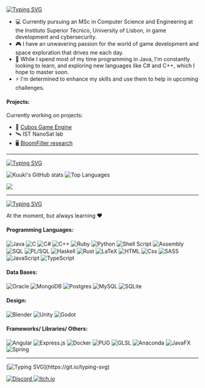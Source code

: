 [![Typing SVG](https://readme-typing-svg.demolab.com?font=Handjet&weight=435&size=35&pause=1000&color=E67493&center=true&vCenter=true&width=435&lines=Hi+and+welcome+to+my+GitHub+page!+%5E%5E)](https://git.io/typing-svg)

- 💻 Currently pursuing an MSc in Computer Science and Engineering at the Instituto Superior Técnico, University of Lisbon, in game development and cybersecurity.
- 🎮 I have an unwavering passion for the world of game development and space exploration that drives me each day. 
- 🌿 While I spend most of my time programming in Java, I'm constantly looking to learn, and exploring new languages ​​like C# and C++, which I hope to master soon.
- ⚡ I'm determined to enhance my skills and use them to help in upcoming challenges.

#### Projects:
Currently working on projects:
- 🧊 [Cubos Game Engine](https://github.com/GameDevTecnico/cubos)
- 🛰️ IST NanoSat lab 
- 🖥️ [BloomFilter research](https://github.com/vvcogo/java-longfastbloomfilter/tree/dev)

<!---------------------------------------------------------------------------------------------------->
---

[![Typing SVG](https://readme-typing-svg.demolab.com?font=Handjet&weight=435&size=30&pause=1000&color=E67493&width=435&lines=Stats)](https://git.io/typing-svg)

<!--<div align="center">-->
   
   ![Kuuki's GitHub stats](https://github-readme-stats.vercel.app/api?username=kuukitenshi&show_icons=true&theme=dracula&card_width=400)  ![Top Languages](https://github-readme-stats.vercel.app/api/top-langs/?username=kuukitenshi&layout=compact&theme=dracula&wheight=center&langs_count=10&card_width=400)
   
   ![](https://komarev.com/ghpvc/?username=kuukitenshi&style=square&color=dd6387)
<!--</div>-->

<!---------------------------------------------------------------------------------------------------->
---

[![Typing SVG](https://readme-typing-svg.demolab.com?font=Handjet&weight=435&size=30&pause=1000&color=E67493&width=435&lines=Technologies)](https://git.io/typing-svg)

At the moment, but always learning ❤️ 

#### Programming Languages:


<div align="">
   <img alt="Java" align= center src="https://img.shields.io/badge/Java-ED8B00?style=for-the-badge&logo=mocha&logoColor=white" />
   <img alt="C" align= center src="https://img.shields.io/badge/C-00599C?style=for-the-badge&logo=c&logoColor=white" />
   <img alt="C#"  align= center src="https://img.shields.io/badge/c%23-%23239120.svg?style=for-the-badge&logo=c-sharp&logoColor=white" />
   <img alt="C++"  align= center src="https://img.shields.io/badge/c++-%2300599C.svg?style=for-the-badge&logo=c%2B%2B&logoColor=white" />
   <img alt="Ruby"  align= center src="https://img.shields.io/badge/Ruby-CC342D?logo=ruby&logoColor=white&style=for-the-badge" />
   <img alt="Python"  align= center src="https://img.shields.io/badge/Python-14354C?style=for-the-badge&logo=python&logoColor=white" />
   <img alt="Shell Script"  align= center src ="https://img.shields.io/badge/shell_script-%23121011.svg?style=for-the-badge&logo=gnu-bash&logoColor=white" />
   <img alt="Assembly"  align= center src="https://img.shields.io/badge/Assembly-3776AB?style=for-the-badge&logo=&logoColor=white" />
   <img alt="SQL"  align= center src="https://img.shields.io/badge/SQL-4EA94B?style=for-the-badge&logo=&logoColor=white" />
   <img alt="PL/SQL"  align= center src="https://img.shields.io/badge/PLSQL-CC342D?style=for-the-badge&logo=oracle&logoColor=black" />
   <img alt="Haskell"  align= center src="https://img.shields.io/badge/Haskell-5e5086?style=for-the-badge&logo=haskell&logoColor=white" />  
   <img alt="Rust"  align= center src="https://img.shields.io/badge/rust-%23000000.svg?style=for-the-badge&logo=rust&logoColor=white" />  

  
   <img alt="LaTeX"  align= center src="https://img.shields.io/badge/latex-%23008080.svg?style=for-the-badge&logo=latex&logoColor=white" /> 
   
   <img alt="HTML"  align= center src="https://img.shields.io/badge/HTML-E34F26?logo=html5&logoColor=white&style=for-the-badge" />
   <img alt="Css"  align= center src="https://img.shields.io/badge/CSS-1E8CBE?logo=css3&logoColor=white&style=for-the-badge" />
   <img alt="SASS"  align= center src="https://img.shields.io/badge/SASS-hotpink.svg?style=for-the-badge&logo=SASS&logoColor=white" />
   <img alt="JavaScript"  align= center src="https://img.shields.io/badge/JavaScript-323330?style=for-the-badge&logo=javascript&logoColor=F7DF1E" />
   <img alt="TypeScript"  align= center src="https://img.shields.io/badge/typescript-%23007ACC.svg?style=for-the-badge&logo=typescript&logoColor=white" />
</div>

#### Data Bases:
<div align="">
   <img alt="Oracle"  align= center src="https://img.shields.io/badge/Oracle%20DB-CC342D?style=for-the-badge&logo=Oracle&logoColor=white" />  
   <img alt="MongoDB"  align= center src="https://img.shields.io/badge/MongoDB-%234ea94b.svg?style=for-the-badge&logo=mongodb&logoColor=white" />
   <img alt="Postgres"  align= center src="https://img.shields.io/badge/postgres-%23316192.svg?style=for-the-badge&logo=postgresql&logoColor=white" />
   <img alt="MySQL"  align= center src="https://img.shields.io/badge/mysql-4479A1.svg?style=for-the-badge&logo=mysql&logoColor=white" />
   <img alt="SQLite"  align= center src="https://img.shields.io/badge/sqlite-%2307405e.svg?style=for-the-badge&logo=sqlite&logoColor=white" />
</div>

#### Design:
<div align="">
   <img alt="Blender"  align= center src="https://img.shields.io/badge/blender-%23F5792A.svg?style=for-the-badge&logo=blender&logoColor=white" />
   <img alt="Unity"  align= center src="https://img.shields.io/badge/Unity-100000?style=for-the-badge&logo=unity&logoColor=white" />
   <img alt="Godot"  align= center src="https://img.shields.io/badge/GODOT-%23FFFFFF.svg?style=for-the-badge&logo=godot-engine" />
</div>

#### Frameworks/ Libraries/ Others:
<div align="">
   <img alt="Angular"  align= center src="https://img.shields.io/badge/angular-%23DD0031.svg?style=for-the-badge&logo=angular&logoColor=white" />
   <img alt="Express.js"  align= center src="https://img.shields.io/badge/express.js-%23404d59.svg?style=for-the-badge&logo=express&logoColor=%2361DAFB" />
   <img alt="Docker"  align= center src="https://img.shields.io/badge/docker-%230db7ed.svg?style=for-the-badge&logo=docker&logoColor=white" />
   <img alt="PUG"  align= center src="https://img.shields.io/badge/Pug-FFF?style=for-the-badge&logo=pug&logoColor=A86454" />
   <img alt="GLSL"  align= center src="https://img.shields.io/badge/GLSL-A435F0?style=for-the-badge&logoColor=white" />
   <img alt="Anaconda"  align= center src="https://img.shields.io/badge/Anaconda-%2344A833.svg?style=for-the-badge&logo=anaconda&logoColor=white" />
   <img alt="JavaFX"  align= center src="https://img.shields.io/badge/javafx-%23FF0000.svg?style=for-the-badge&logo=javafx&logoColor=white" />
   <img alt="Spring"  align= center src="https://img.shields.io/badge/Spring-6DB33F?style=for-the-badge&logo=spring&logoColor=white" />
</div>

<!---------------------------------------------------------------------------------------------------->
---

[![Typing SVG](https://readme-typing-svg.demolab.com?font=Handjet&weight=435&size=28&pause=1000&color=2DCCE6&width=435&lines=Send+me+a+message!)](https://git.io/typing-svg)
<!-- ![brand_java_icon_158844](https://user-images.githubusercontent.com/109172968/209063536-4d091f2c-129b-4572-92b9-55783f2d53df.png) -->
<p>
  <a href="https://discord.com/users/588831158645686418">
    <img alt="Discord" src="https://img.shields.io/badge/Discord-7289DA?style=for-the-badge&logo=discord&logoColor=white" />
  </a>
 
  <a href="https://kuukitenshi.itch.io">
    <img alt="Itch.io" src="https://img.shields.io/badge/Itch-%23FF0B34.svg?style=for-the-badge&logo=Itch.io&logoColor=white" />
  </a>
</p>

 
